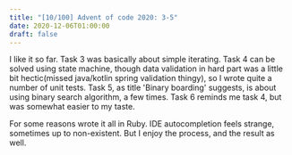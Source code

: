 ```yaml
---
title: "[10/100] Advent of code 2020: 3-5"
date: 2020-12-06T01:00:00
draft: false
---
```


I like it so far.
Task 3 was basically about simple iterating.
Task 4 can be solved using state machine, though data validation in hard part was a little bit hectic(missed java/kotlin spring validation thingy), so I wrote quite a number of unit tests.
Task 5, as title 'Binary boarding' suggests, is about using binary search algorithm, a few times.
Task 6 reminds me task 4, but was somewhat easier to my taste.

For some reasons wrote it all in Ruby. IDE autocompletion feels strange, sometimes up to non-existent.
But I enjoy the process, and the result as well.
